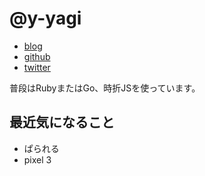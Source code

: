 # @y-yagi

* [blog](http://y-yagi.tumblr.com/)
* [github](https://github.com/y-yagi)
* [twitter](https://twitter.com/y_yagi)

普段はRubyまたはGo、時折JSを使っています。

## 最近気になること

* ぱられる
* pixel 3
